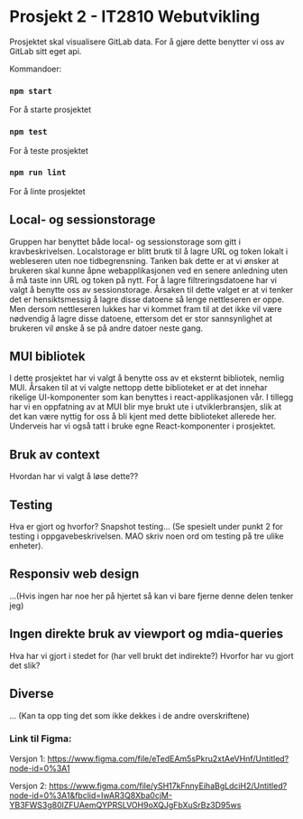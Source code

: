 # Prosjekt 2 - IT2810 Webutvikling
Prosjektet skal visualisere GitLab data. For å gjøre dette benytter vi oss av GitLab sitt eget api.

Kommandoer:
### `npm start`
For å starte prosjektet
### `npm test`
For å teste prosjektet
### `npm run lint`
For å linte prosjektet


## Local- og sessionstorage
Gruppen har benyttet både local- og sessionstorage som gitt i kravbeskrivelsen. Localstorage er blitt brutk til å lagre URL og token lokalt i webleseren uten noe tidbegrensning. Tanken bak dette er at vi ønsker at brukeren skal kunne åpne webapplikasjonen ved en senere anledning uten å må taste inn URL og token på nytt. For å lagre filtreringsdatoene har vi valgt å benytte oss av sessionstorage. Årsaken til dette valget er at vi tenker det er hensiktsmessig å lagre disse datoene så lenge nettleseren er oppe. Men dersom nettleseren lukkes har vi kommet fram til at det ikke vil være nødvendig å lagre disse datoene, ettersom det er stor sannsynlighet at brukeren vil ønske å se på andre datoer neste gang.


## MUI bibliotek
I dette prosjektet har vi valgt å benytte oss av et eksternt bibliotek, nemlig MUI. Årsaken til at vi valgte nettopp dette biblioteket er at det innehar rikelige UI-komponenter som kan benyttes i react-applikasjonen vår. I tillegg har vi en oppfatning av at MUI blir mye brukt ute i utviklerbransjen, slik at det kan være nyttig for oss å bli kjent med dette biblioteket allerede her. Underveis har vi også tatt i bruke egne React-komponenter i prosjektet. 


## Bruk av context
Hvordan har vi valgt å løse dette??



## Testing
Hva er gjort og hvorfor? 
Snapshot testing...
(Se spesielt under punkt 2 for testing i oppgavebeskrivelsen. MAO skriv noen ord om testing på tre ulike enheter).


## Responsiv web design
...(Hvis ingen har noe her på hjertet så kan vi bare fjerne denne delen tenker jeg)


## Ingen direkte bruk av viewport og mdia-queries
Hva har vi gjort i stedet for (har vell brukt det indirekte?)
Hvorfor har vu gjort det slik?



## Diverse
...
(Kan ta opp ting det som ikke dekkes i de andre overskriftene)



### Link til Figma:
Versjon 1: https://www.figma.com/file/eTedEAm5sPkru2xtAeVHnf/Untitled?node-id=0%3A1

Versjon 2: https://www.figma.com/file/ySH17kFnnyEihaBgLdciH2/Untitled?node-id=0%3A1&fbclid=IwAR3Q8Xba0cjM-YB3FWS3g80lZFUAemQYPRSLVOH9oXQJgFbXuSrBz3D95ws